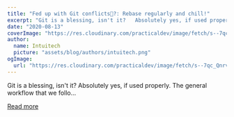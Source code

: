 ```yaml
---
title: "Fed up with Git conflicts😤?: Rebase regularly and chill!"
excerpt: "Git is a blessing, isn't it?   Absolutely yes, if used properly.  The general workflow that we follo..."
date: "2020-08-13"
coverImage: "https://res.cloudinary.com/practicaldev/image/fetch/s--7qc_Qnrv--/c_imagga_scale,f_auto,fl_progressive,h_420,q_auto,w_1000/https://dev-to-uploads.s3.amazonaws.com/i/1znnxb80p4g5tcy9i7rv.jpg"
author:
  name: Intuitech
  picture: "assets/blog/authors/intuitech.png"
ogImage:
  url: "https://res.cloudinary.com/practicaldev/image/fetch/s--7qc_Qnrv--/c_imagga_scale,f_auto,fl_progressive,h_420,q_auto,w_1000/https://dev-to-uploads.s3.amazonaws.com/i/1znnxb80p4g5tcy9i7rv.jpg"
---
```


Git is a blessing, isn't it?   Absolutely yes, if used properly.  The general workflow that we follo...

[Read more](https://dev.to/maulik/fed-up-with-git-conflicts-rebase-regularly-and-chill-1ijb)
